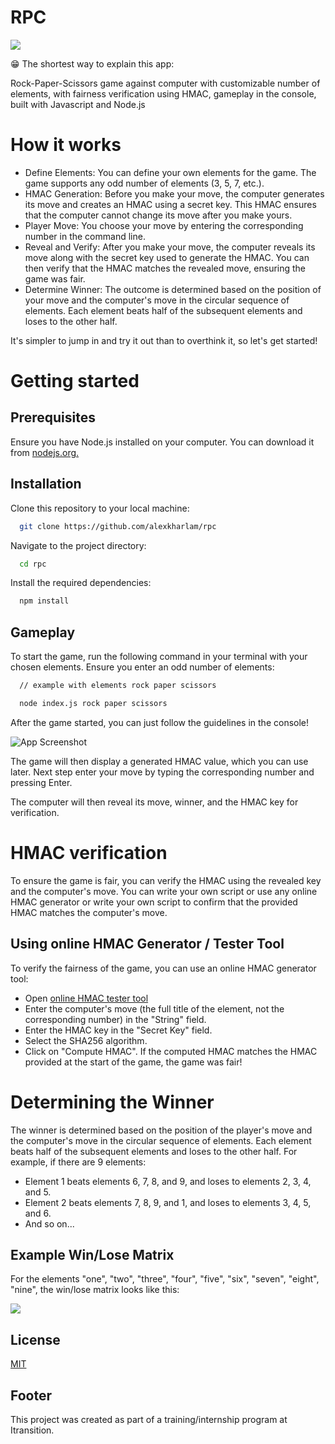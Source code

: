 # RPC

![](https://i.ibb.co/2qNwmLg/Frame-15.png)

😁 The shortest way to explain this app:

Rock-Paper-Scissors game against computer with customizable number of elements, with fairness verification using HMAC, gameplay in the console, built with Javascript and Node.js

# How it works

-   Define Elements: You can define your own elements for the game. The game supports any odd number of elements (3, 5, 7, etc.).
-   HMAC Generation: Before you make your move, the computer generates its move and creates an HMAC using a secret key. This HMAC ensures that the computer cannot change its move after you make yours.
-   Player Move: You choose your move by entering the corresponding number in the command line.
-   Reveal and Verify: After you make your move, the computer reveals its move along with the secret key used to generate the HMAC. You can then verify that the HMAC matches the revealed move, ensuring the game was fair.
-   Determine Winner: The outcome is determined based on the position of your move and the computer's move in the circular sequence of elements. Each element beats half of the subsequent elements and loses to the other half.

It's simpler to jump in and try it out than to overthink it, so let's get started!

# Getting started

## Prerequisites

Ensure you have Node.js installed on your computer. You can download it from [nodejs.org.](https://nodejs.org)

## Installation

Clone this repository to your local machine:

```bash
  git clone https://github.com/alexkharlam/rpc

```

Navigate to the project directory:

```bash
  cd rpc
```

Install the required dependencies:

```bash
  npm install
```

## Gameplay

To start the game, run the following command in your terminal with your chosen elements. Ensure you enter an odd number of elements:

```bash
  // example with elements rock paper scissors

  node index.js rock paper scissors
```

After the game started, you can just follow the guidelines in the console!

![App Screenshot](https://i.ibb.co/WDk5sC8/RPC.png)

The game will then display a generated HMAC value, which you can use later. Next step enter your move by typing the corresponding number and pressing Enter.

The computer will then reveal its move, winner, and the HMAC key for verification.

# HMAC verification

To ensure the game is fair, you can verify the HMAC using the revealed key and the computer's move. You can write your own script or use any online HMAC generator or write your own script to confirm that the provided HMAC matches the computer's move.

## Using online HMAC Generator / Tester Tool

To verify the fairness of the game, you can use an online HMAC generator tool:

-   Open [online HMAC tester tool](https://www.freeformatter.com/hmac-generator.html#before-output)
-   Enter the computer's move (the full title of the element, not the corresponding number) in the "String" field.
-   Enter the HMAC key in the "Secret Key" field.
-   Select the SHA256 algorithm.
-   Click on "Compute HMAC".
    If the computed HMAC matches the HMAC provided at the start of the game, the game was fair!

# Determining the Winner

The winner is determined based on the position of the player's move and the computer's move in the circular sequence of elements. Each element beats half of the subsequent elements and loses to the other half. For example, if there are 9 elements:

-   Element 1 beats elements 6, 7, 8, and 9, and loses to elements 2, 3, 4, and 5.
-   Element 2 beats elements 7, 8, 9, and 1, and loses to elements 3, 4, 5, and 6.
-   And so on...

## Example Win/Lose Matrix

For the elements "one", "two", "three", "four", "five", "six", "seven", "eight", "nine", the win/lose matrix looks like this:

![](https://i.ibb.co/K0dBXhz/2024-05-25-00-09-29.png)

## License

[MIT](https://choosealicense.com/licenses/mit/)

## Footer

This project was created as part of a training/internship program at Itransition.
